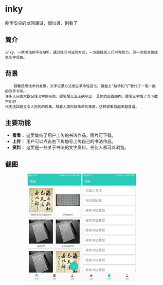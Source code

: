 # inky
刚学安卓的龙鸣课设，很垃圾，别看了

## 简介
    inky，一款书法的平台APP，通过练习书法的方式，一方面提高人们书写能力，另一方面改善提笔忘字现象。
## 背景
        随着信息技术的发展，文字记录方式发生革命性变化。键盘上“敲字如飞”替代了一笔一画的汉字书写。
    许多人只能大致记住汉字的形态，提笔后无法正确写出  具体的部首结构。提笔忘字成了当下数字化时
    代无法回避且令人担忧的现象。随着人类科技革命的推进，这种现象将越来越普遍。
## 主要功能
- **看看：** 这里集结了用户上传的书法作品，图片可下载。
- **上传：** 用户可以点击右下角加号上传自己的书法作品。
- **资料：** 这里是一些关于书法的文字资料，任何人都可以浏览。
## 截图
<div align=center>
    <img src="./pic/111.jpg" width="35%"/>
    <a>                  </a> 
    <img src="./pic/222.jpg" width="35%"/>
</div>
